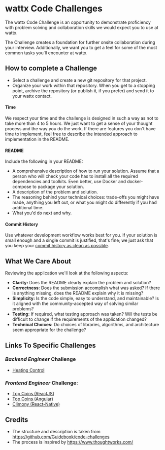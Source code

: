 # wattx Code Challenges

The wattx Code Challenge is an opportunity to demonstrate proficiency with problem solving and collaboration skills we would expect you to use at wattx.

The Challenge creates a foundation for further onsite collaboration during your interview. Additionally, we want you to get a feel for some of the most common tasks you'll encounter at wattx.

## How to complete a Challenge

- Select a challenge and create a new git repository for that project.
- Organize your work within that repository. When you get to a stopping point, archive the repository (or publish it, if you prefer) and send it to your wattx contact.

#### Time

We respect your time and the challenge is designed in such a way as not to take more than 4 to 5 hours. We just want to get a sense of your thought process and the way you do the work. If there are features you don't have time to implement, feel free to describe the intended approach to implementation in the README.

#### README

Include the following in your README:

- A comprehensive description of how to run your solution. Assume that a person who will check your code has to install all the required dependencies and toolkits. Even better, use Docker and docker-compose to package your solution.
- A description of the problem and solution.
- The reasoning behind your technical choices: trade-offs you might have made, anything you left out, or what you might do differently if you had additional time.
- What you'd do next and why.

#### Commit History

Use whatever development workflow works best for you. If your solution is small enough and a single commit is justified, that's fine; we just ask that you keep your [commit history as clean as possible](https://www.reviewboard.org/docs/codebase/dev/git/clean-commits/).

## What We Care About

Reviewing the application we'll look at the following aspects:

- **Clarity:** Does the README clearly explain the problem and solution?
- **Correctness:** Does the submission accomplish what was asked? If there is anything missing, does the README explain why it is missing?
- **Simplicity:** Is the code simple, easy to understand, and maintainable?
  Is it aligned with the community-accepted way of solving similar problems?
- **Testing:** If required, what testing approach was taken? Will the tests be difficult to change if the requirements of the application changed?
- **Technical Choices:** Do choices of libraries, algorithms, and architecture seem appropriate for the challenge?

## Links To Specific Challenges

### _Backend Engineer_ Challenge

- [Heating Control](/be-devops-engineer-challenge-heating-control.md)

### _Frontend Engineer_ Challenge:

- [Top Coins (ReactJS)](/frontend-engineer-challenge-top-coins-react.md)
- [Top Coins (Angular)](/frontend-engineer-challenge-top-coins.md)
- [Climony (React-Native)](/climony/frontend-engineer-challenge-climony.md)

## Credits

- The structure and description is taken from https://github.com/Guidebook/code-challenges
- The process is inspired by https://www.thoughtworks.com/
